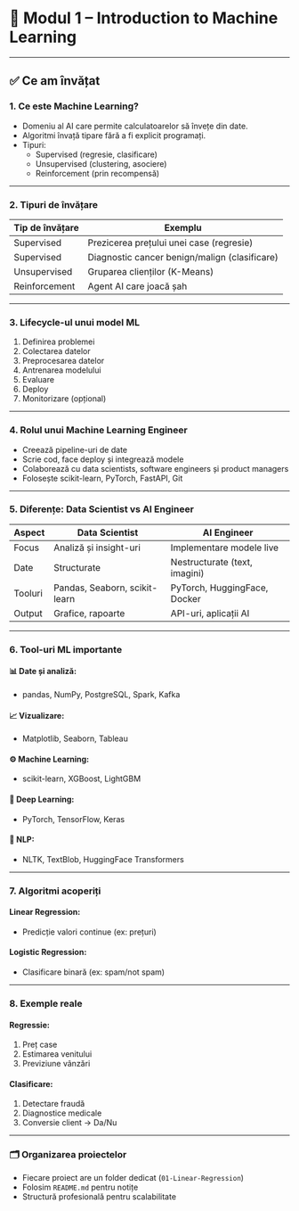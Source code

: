 # 🧠 Modul 1 – Introduction to Machine Learning

---

## ✅ Ce am învățat

### 1. Ce este Machine Learning?
- Domeniu al AI care permite calculatoarelor să învețe din date.
- Algoritmi învață tipare fără a fi explicit programați.
- Tipuri:
  - Supervised (regresie, clasificare)
  - Unsupervised (clustering, asociere)
  - Reinforcement (prin recompensă)

---

### 2. Tipuri de învățare

| Tip de învățare     | Exemplu                                        |
|---------------------|------------------------------------------------|
| Supervised          | Prezicerea prețului unei case (regresie)       |
| Supervised          | Diagnostic cancer benign/malign (clasificare)  |
| Unsupervised        | Gruparea clienților (K-Means)                  |
| Reinforcement       | Agent AI care joacă șah                        |

---

### 3. Lifecycle-ul unui model ML
1. Definirea problemei
2. Colectarea datelor
3. Preprocesarea datelor
4. Antrenarea modelului
5. Evaluare
6. Deploy
7. Monitorizare (opțional)

---

### 4. Rolul unui Machine Learning Engineer

- Creează pipeline-uri de date
- Scrie cod, face deploy și integrează modele
- Colaborează cu data scientists, software engineers și product managers
- Folosește scikit-learn, PyTorch, FastAPI, Git

---

### 5. Diferențe: Data Scientist vs AI Engineer

| Aspect             | Data Scientist                  | AI Engineer                    |
|--------------------|----------------------------------|--------------------------------|
| Focus              | Analiză și insight-uri           | Implementare modele live       |
| Date               | Structurate                      | Nestructurate (text, imagini)  |
| Tooluri            | Pandas, Seaborn, scikit-learn    | PyTorch, HuggingFace, Docker   |
| Output             | Grafice, rapoarte                | API-uri, aplicații AI          |

---

### 6. Tool-uri ML importante

#### 📊 Date și analiză:
- pandas, NumPy, PostgreSQL, Spark, Kafka

#### 📈 Vizualizare:
- Matplotlib, Seaborn, Tableau

#### ⚙️ Machine Learning:
- scikit-learn, XGBoost, LightGBM

#### 🧠 Deep Learning:
- PyTorch, TensorFlow, Keras

#### 💬 NLP:
- NLTK, TextBlob, HuggingFace Transformers

---

### 7. Algoritmi acoperiți

#### Linear Regression:
- Predicție valori continue (ex: prețuri)

#### Logistic Regression:
- Clasificare binară (ex: spam/not spam)

---

### 8. Exemple reale

#### Regressie:
1. Preț case
2. Estimarea venitului
3. Previziune vânzări

#### Clasificare:
1. Detectare fraudă
2. Diagnostice medicale
3. Conversie client → Da/Nu

---

### 🗂 Organizarea proiectelor

- Fiecare proiect are un folder dedicat (`01-Linear-Regression`)
- Folosim `README.md` pentru notițe
- Structură profesională pentru scalabilitate
